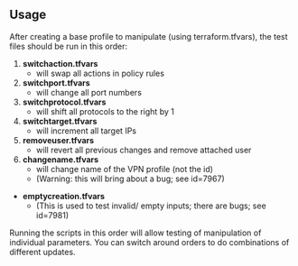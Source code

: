 Usage
-----------
After creating a base profile to manipulate (using terraform.tfvars), the test files should be run in this order:
1. **switchaction.tfvars**
   * will swap all actions in policy rules
2. **switchport.tfvars**
   * will change all port numbers
3. **switchprotocol.tfvars**
   * will shift all protocols to the right by 1
4. **switchtarget.tfvars**
   * will increment all target IPs
5. **removeuser.tfvars**
   * will revert all previous changes and remove attached user
6. **changename.tfvars**
   * will change name of the VPN profile (not the id)
   * (Warning: this will bring about a bug; see id=7967)

* **emptycreation.tfvars** 
   * (This is used to test invalid/ empty inputs; there are bugs; see id=7981)

Running the scripts in this order will allow testing of manipulation of individual parameters.
You can switch around orders to do combinations of different updates.
